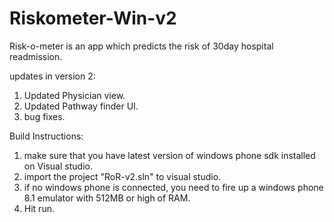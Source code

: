 Riskometer-Win-v2
=================

Risk-o-meter is an app which predicts the risk of 30day hospital readmission. 

updates in version 2:
1) Updated Physician view.
2) Updated Pathway finder UI.
3) bug fixes.

Build Instructions:

1) make sure that you have latest version of windows phone sdk installed on Visual studio.
2) import the project "RoR-v2.sln" to visual studio.
3) if no windows phone is connected, you need to fire up a windows phone 8.1 emulator with 512MB or high of RAM.
4) Hit run.
